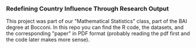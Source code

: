 ### Redefining Country Influence Through Research Output
This project was part of our "Mathematical Statistics" class, part of the BAI degree at Bocconi. In this repo you can find the R code, the datasets, and the corresponding "paper" in PDF format (probably reading the pdf first and the code later makes more sense).
